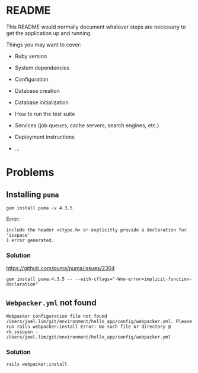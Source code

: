 # README

This README would normally document whatever steps are necessary to get the
application up and running.

Things you may want to cover:

* Ruby version

* System dependencies

* Configuration

* Database creation

* Database initialization

* How to run the test suite

* Services (job queues, cache servers, search engines, etc.)

* Deployment instructions

* ...

# Problems

## Installing `puma`

```
gem install puma -v 4.3.5
```

Error:
```
include the header <ctype.h> or explicitly provide a declaration for 'isspace' 
1 error generated.
```

### Solution
https://github.com/puma/puma/issues/2304

```
gem install puma:4.3.5 -- --with-cflags="-Wno-error=implicit-function-declaration"
```

## `Webpacker.yml` not found

```
Webpacker configuration file not found /Users/joel.lim/git/environment/hello_app/config/webpacker.yml. Please run rails webpacker:install Error: No such file or directory @ rb_sysopen - /Users/joel.lim/git/environment/hello_app/config/webpacker.yml
```

### Solution

```
rails webpacker:install
```